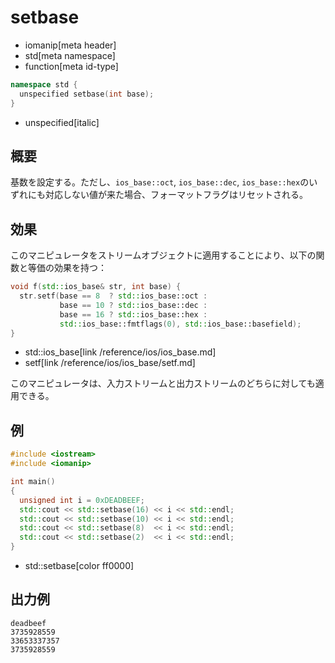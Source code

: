 # setbase
* iomanip[meta header]
* std[meta namespace]
* function[meta id-type]

```cpp
namespace std {
  unspecified setbase(int base);
}
```
* unspecified[italic]

## 概要
基数を設定する。ただし、`ios_base::oct`, `ios_base::dec`, `ios_base::hex`のいずれにも対応しない値が来た場合、フォーマットフラグはリセットされる。

## 効果
このマニピュレータをストリームオブジェクトに適用することにより、以下の関数と等価の効果を持つ：

```cpp
void f(std::ios_base& str, int base) {
  str.setf(base == 8  ? std::ios_base::oct :
           base == 10 ? std::ios_base::dec :
           base == 16 ? std::ios_base::hex :
           std::ios_base::fmtflags(0), std::ios_base::basefield);
}
```
* std::ios_base[link /reference/ios/ios_base.md]
* setf[link /reference/ios/ios_base/setf.md]

このマニピュレータは、入力ストリームと出力ストリームのどちらに対しても適用できる。


## 例
```cpp example
#include <iostream>
#include <iomanip>

int main()
{
  unsigned int i = 0xDEADBEEF;
  std::cout << std::setbase(16) << i << std::endl;
  std::cout << std::setbase(10) << i << std::endl;
  std::cout << std::setbase(8)  << i << std::endl;
  std::cout << std::setbase(2)  << i << std::endl;
}
```
* std::setbase[color ff0000]

## 出力例
```
deadbeef
3735928559
33653337357
3735928559
```
